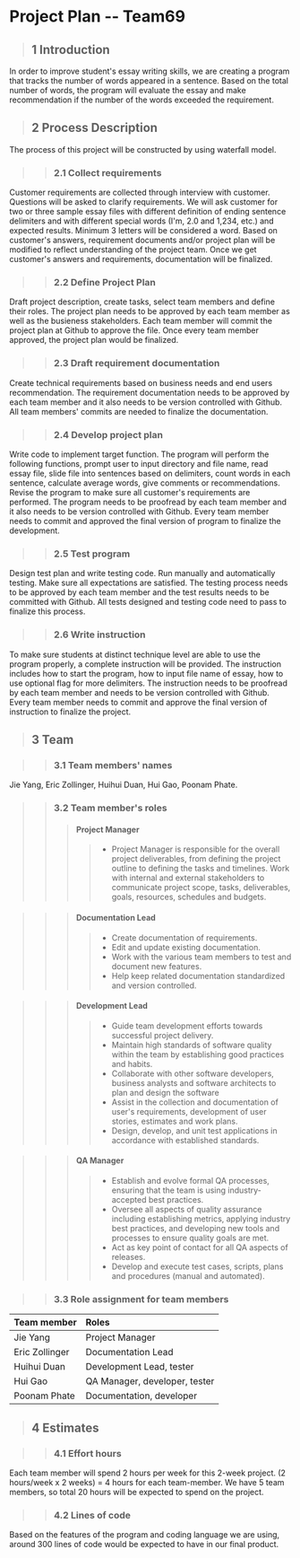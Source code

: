 # **Project Plan -- Team69**

>## **1 Introduction**

In order to improve student's essay writing skills, we are creating a program that tracks the number of words appeared in a sentence. Based on the total number of words, the program will evaluate the essay and make recommendation if the number of the words exceeded the requirement.  

>## **2 Process Description**

The process of this project will be constructed by using waterfall model. 

>>### **2.1 Collect requirements**
Customer requirements are collected through interview with customer. Questions will be asked to clarify requirements. We will ask customer for two or three sample essay files with different definition of ending sentence delimiters and with different special words (I'm, 2.0 and 1,234, etc.) and expected results. Minimum 3 letters will be considered a word. Based on customer's answers, requirement documents and/or project plan will be modified to reflect understanding of the project team. Once we get customer's answers and requirements, documentation will be finalized. 

>>### **2.2 Define Project Plan**
Draft project description, create tasks, select team members and define their roles. 
The project plan needs to be approved by each team member as well as the busieness stakeholders. Each team member will commit the project plan at Github to approve the file. Once every team member approved, the project plan would be finalized. 

>>### **2.3 Draft requirement documentation**
Create technical requirements based on business needs and end users recommendation. 
The requirement documentation needs to be approved by each team member and it also needs to be version controlled with Github. All team members' commits are needed to finalize the documentation. 

>>### **2.4 Develop project plan**
Write code to implement target function. The program will perform the following functions, prompt user to input directory and file name, read essay file, slide file into sentences based on delimiters, count words in each sentence, calculate average words, give comments or recommendations. Revise the program to make sure all customer's requirements are performed. The program needs to be proofread by each team member and it also needs to be version controlled with Github. Every team member needs to commit and approved the final version of program to finalize the development.

>>### **2.5 Test program**
Design test plan and write testing code. Run manually and automatically testing. Make sure all expectations are satisfied. The testing process needs to be approved by each team member and the test results needs to be committed with Github. All tests designed and testing code need to pass to finalize this process.     

>>### **2.6 Write instruction**
To make sure students at distinct technique level are able to use the program properly, a complete instruction will be provided. The instruction includes how to start the program, how to input file name of essay, how to use optional flag for more delimiters. The instruction needs to be proofread by each team member and needs to be version controlled with Github. Every team member needs to commit and approve the final version of instruction to finalize the project. 

>## **3 Team**

>>### **3.1 Team members' names**
Jie Yang, Eric Zollinger, Huihui Duan, Hui Gao, Poonam Phate. 

>>### **3.2 Team member's roles**
>>>#### **Project Manager**
>>>>- Project Manager is responsible for the overall project deliverables, from defining the project outline to defining the tasks and timelines. Work with internal and external stakeholders to communicate project scope, tasks, deliverables, goals, resources, schedules and budgets. 

>>>#### **Documentation Lead**
>>>>- Create documentation of requirements. 
>>>>- Edit and update existing documentation.
>>>>- Work with the various team members to test and document new features.
>>>>- Help keep related documentation standardized and version controlled. 

>>>#### **Development Lead**
>>>>- Guide team development efforts towards successful project delivery.
>>>>- Maintain high standards of software quality within the team by establishing good practices and habits.
>>>>- Collaborate with other software developers, business analysts and software architects to plan and design the software
>>>>- Assist in the collection and documentation of user's requirements, development of user stories, estimates and work plans.
>>>>- Design, develop, and unit test applications in accordance with established standards.

>>>#### **QA Manager**
>>>>- Establish and evolve formal QA processes, ensuring that the team is using industry-accepted best practices.
>>>>- Oversee all aspects of quality assurance including establishing metrics, applying industry best practices, and developing new tools and processes to ensure quality goals are met.
>>>>- Act as key point of contact for all QA aspects of releases. 
>>>>- Develop and execute test cases, scripts, plans and procedures (manual and automated).

>>### **3.3 Role assignment for team members**

| Team member        | Roles              |
| :----------------- | :----------------- |
| Jie Yang           | Project Manager    |
| Eric Zollinger     | Documentation Lead |
| Huihui Duan        | Development Lead, tester   |
| Hui Gao            | QA Manager, developer, tester         |
| Poonam Phate       | Documentation, developer      |

>## **4 Estimates**

>>### **4.1 Effort hours**
Each team member will spend 2 hours per week for this 2-week project. (2 hours/week x 2 weeks) = 4 hours for each team-member. We have 5 team members, so total 20 hours will be expected to spend on the project.

>>### **4.2 Lines of code**
Based on the features of the program and coding language we are using, around 300 lines of code would be expected to have in our final product. 